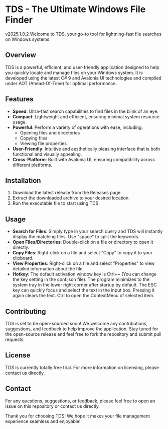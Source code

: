 # TDS - The Ultimate Windows File Finder

v2025.1.0.2
Welcome to TDS, your go-to tool for lightning-fast file searches on Windows systems.

## Overview

TDS is a powerful, efficient, and user-friendly application designed to help you quickly locate and manage files on your Windows system. It is developed using the latest C# 9 and Avalonia UI technologies and compiled under AOT (Ahead-Of-Time) for optimal performance.

## Features

- **Speed**: Ultra-fast search capabilities to find files in the blink of an eye.
- **Compact**: Lightweight and efficient, ensuring minimal system resource usage.
- **Powerful**: Perform a variety of operations with ease, including:
  - Opening files and directories
  - Copying files
  - Viewing file properties
- **User-Friendly**: Intuitive and aesthetically pleasing interface that is both functional and visually appealing.
- **Cross-Platform**: Built with Avalonia UI, ensuring compatibility across different platforms.

## Installation

1. Download the latest release from the Releases page.
2. Extract the downloaded archive to your desired location.
3. Run the executable file to start using TDS.

## Usage

- **Search for Files**: Simply type in your search query and TDS will instantly display the matching files. Use "space" to split the keywords.
- **Open Files/Directories**: Double-click on a file or directory to open it directly.
- **Copy Files**: Right-click on a file and select "Copy" to copy it to your clipboard.
- **View Properties**: Right-click on a file and select "Properties" to view detailed information about the file.
- **Hotkey**:  The default activation window key is Ctrl+~ (You can change the key setting in the conf.json file). The program minimizes to the system tray in the lower right corner after startup by default. The ESC key can quickly focus and select the text in the input box. Pressing it again clears the text. Ctrl to open the ContextMenu of selected item. 

## Contributing

TDS is set to be open-sourced soon! We welcome any contributions, suggestions, and feedback to help improve the application. Stay tuned for the open-source release and feel free to fork the repository and submit pull requests.

## License

TDS is currently totally free trial. For more information on licensing, please contact us directly.

## Contact

For any questions, suggestions, or feedback, please feel free to open an issue on this repository or contact us directly.

Thank you for choosing TDS! We hope it makes your file management experience seamless and enjoyable!
